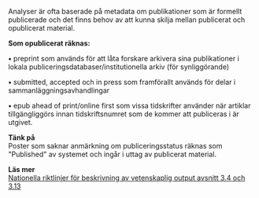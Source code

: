 

Analyser är ofta baserade på metadata om publikationer som är formellt publicerade och det finns behov av att kunna skilja mellan publicerat och opublicerat material.

**Som opublicerat räknas:**  

**&bull;** preprint som används för att låta forskare arkivera sina publikationer i lokala publiceringsdatabaser/&shy;institutionella arkiv (för synliggörande)

**&bull;** submitted, accepted och in press som framförallt används för delar i sammanläggnings&shy;avhandlingar

**&bull;** epub ahead of print/online first som vissa tidskrifter använder när artiklar tillgängliggörs innan tidskriftsnumret som de kommer att publiceras i är utgivet.

**Tänk på**  
Poster som saknar anmärkning om publiceringsstatus räknas som "Published" av systemet och ingår i uttag av publicerat material.

**Läs mer**  
[Nationella riktlinjer för beskrivning av vetenskaplig output avsnitt 3.4 och 3.13](http://info.swepub.kb.se/wp-content/uploads/2015/02/v-1.2-Nationella-riktlinjer-f%C3%B6r-beskrivning-av-vetenskaplig-output_2015_09_10.pdf)
